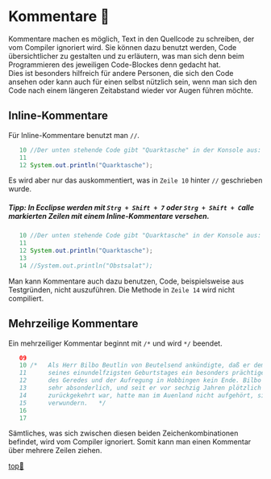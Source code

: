 # Kommentare :speech_balloon:

Kommentare machen es möglich, Text in den Quellcode zu schreiben, der vom Compiler ignoriert wird.
Sie können dazu benutzt werden, Code übersichtlicher zu gestalten und zu erläutern, was man sich denn beim
Programmieren des jeweiligen Code-Blockes denn gedacht hat.  
Dies ist besonders hilfreich für andere Personen,
die sich den Code ansehen oder kann auch für einen selbst nützlich sein, wenn man sich den Code nach einem längeren Zeitabstand wieder 
vor Augen führen möchte.
## Inline-Kommentare
Für Inline-Kommentare benutzt man `//`. 
``` java
   10 //Der unten stehende Code gibt "Quarktasche" in der Konsole aus:
   11   
   12 System.out.println("Quarktasche");
```
Es wird aber nur das auskommentiert, was in `Zeile 10` hinter `//` geschrieben wurde.  

  #####  Tipp: In Ecclipse werden mit `Strg + Shift + 7` oder `Strg + Shift + C`alle markierten Zeilen mit einem Inline-Kommentare versehen. #####
``` java
   10 //Der unten stehende Code gibt "Quarktasche" in der Konsole aus:
   11   
   12 System.out.println("Quarktasche");
   13 
   14 //System.out.println("Obstsalat");
```
Man kann Kommentare auch dazu benutzen, Code, beispielsweise aus Testgründen, nicht auszuführen. Die Methode in `Zeile 14`
wird nicht compiliert.
## Mehrzeilige Kommentare

Ein mehrzeiliger Kommentar beginnt mit `/*` und wird `*/` beendet. 
``` java
   09
   10 /*   Als Herr Bilbo Beutlin von Beutelsend ankündigte, daß er demnächst zur Feier
   11      seines einundelfzigsten Geburtstages ein besonders prächtiges Fest geben wolle, war
   12      des Geredes und der Aufregung in Hobbingen kein Ende. Bilbo war sehr reich und
   13      sehr absonderlich, und seit er vor sechzig Jahren plötzlich verschwunden und unerwartet
   14      zurückgekehrt war, hatte man im Auenland nicht aufgehört, sich über ihn zu
   15      verwundern.   */ 
   16
   17
```



Sämtliches, was sich zwischen diesen beiden Zeichenkombinationen befindet,
wird vom Compiler ignoriert. Somit kann man einen Kommentar über mehrere Zeilen ziehen.


<a class="top-link" href="#" title="Zum Anfang scrollen!">top:balloon:</a>
